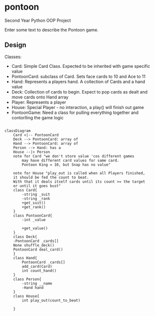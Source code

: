 # pontoon
Second Year Python OOP Project 

Enter some text to describe the Pontoon game.

## Design
Classes: 

* Card: Simple Card Class. Expected to be inherited with game specific value
* PontoonCard: subclass of Card. Sets face cards to 10 and Ace to 11
* Hand: Represents a players hand. A collection of Cards and a hand value
* Deck: Collection of cards to begin. Expect to pop cards as dealt and move cards onto Hand array
* Player: Represents a player
* House: Special Player - no interaction, a play() will finish out game
* PontoonGame: Need a class for pulling everything together and contorlling the game logic

```mermaid

classDiagram
    Card <|-- PontoonCard
    Deck --> PontoonCard: array of
    Hand --> PontoonCard: array of
    Person --> Hand: has a
    House --|> Person
    note for Card "we don't store value 'cos different games
        may have different card values for same card.
        Pontoon King = 10, but Snap has no value"
        
    note for House "play_out is called when all Players finished,
    it should be fed the count to beat.
    With that it deals itself cards until its count >= the target
    or until it goes bust"    
    class Card{
        -string _suit
        -string _rank
        +get_suit()
        +get_rank()
    }
    class PontoonCard{
        -int _value

        +get_value()
    }
    class Deck{
    -PontoonCard _cards[]
    None shuffle_deck()
    PontoonCard deal_card()
    }
    class Hand{
        PontoonCard _cards[]
        add_card(Card)
        int count_hand()
    }
    class Person{
        -string __name
        -Hand hand
    }
    class House{
        int play_out(count_to_beat)
        
    }
    

```